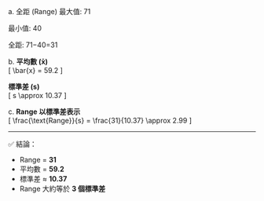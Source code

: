 a. 全距 (Range)
最大值: 71

最小值: 40

全距: 71−40=31

b. 
**平均數 (x̄)**  
\[
\bar{x} = 59.2
\]

**標準差 (s)**  
\[
s \approx 10.37
\]

c. **Range 以標準差表示**  
\[
\frac{\text{Range}}{s} = \frac{31}{10.37} \approx 2.99
\]

---

✅ 結論：
- Range = **31**  
- 平均數 = **59.2**  
- 標準差 ≈ **10.37**  
- Range 大約等於 **3 個標準差**


